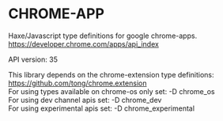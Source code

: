 CHROME-APP
==========
Haxe/Javascript type definitions for google chrome-apps.  
https://developer.chrome.com/apps/api_index

API version: 35

This library depends on the chrome-extension type definitions: https://github.com/tong/chrome.extension  
For using types available on chrome-os only set: -D chrome_os  
For using dev channel apis set: -D chrome_dev  
For using experimental apis set: -D chrome_experimental  
